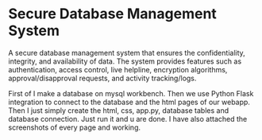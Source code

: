 # Secure Database Management System

A secure database management system that ensures the confidentiality, integrity, and availability of data. The system provides features such as authentication, access control, live helpline, encryption algorithms, approval/disapproval requests, and activity tracking/logs.

First of I make a database on mysql workbench. Then we use Python Flask integration to connect to the database and the html pages of our webapp. Then I just simply create the html, css, app.py, database tables and database connection. Just run it and u are done. I have also attached the screenshots of every page and working.


